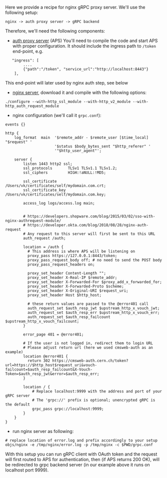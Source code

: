 Here we provide a recipe for nginx gRPC proxy server. We'll use the following
setup:

```
nginx -> auth proxy server -> gRPC backend
```

Therefore, we'll need the following components:
- [auth proxy server](https://github.com/vkuznet/auth-proxy-server) (APS)
You'll need to compile the code and start APS with proper configuration. It
should include the ingress path to `/token` end-point, e.g.
```
   "ingress": [
        ....
        {"path":"/token", "service_url":"http://localhost:8443"}
    ],
```
This end-point will later used by nginx auth step, see below

- [nginx server](https://nginx.org/en/download.html), download it and compile
with the following options:
```
./configure --with-http_ssl_module --with-http_v2_module --with-http_auth_request_module
```

- nginx configuration (we'll call it `grpc.conf`):
```
events {}

http {
    log_format  main  '$remote_addr - $remote_user [$time_local] "$request" '
                      '$status $body_bytes_sent "$http_referer" '
                      '"$http_user_agent"';

    server {
        listen 1443 http2 ssl;
        ssl_protocols       TLSv1 TLSv1.1 TLSv1.2;
        ssl_ciphers         HIGH:!aNULL:!MD5;

        ssl_certificate     /Users/vk/certificates/self/mydomain.com.crt;
        ssl_certificate_key /Users/vk/certificates/self/mydomain.com.key;

        access_log logs/access.log main;


        # https://developers.shopware.com/blog/2015/03/02/sso-with-nginx-authrequest-module/
        # https://developer.okta.com/blog/2018/08/28/nginx-auth-request
        # Any request to this server will first be sent to this URL
        auth_request /auth;

        location = /auth {
          # This address is where APS will be listening on
          proxy_pass https://127.0.0.1:8443/token;
          proxy_pass_request_body off; # no need to send the POST body
          proxy_pass_request_headers on;

          proxy_set_header Content-Length "";
          proxy_set_header X-Real-IP $remote_addr;
          proxy_set_header X-Forwarded-For $proxy_add_x_forwarded_for;
          proxy_set_header X-Forwarded-Proto $scheme;
          proxy_set_header X-Original-URI $request_uri;
          proxy_set_header Host $http_host;

          # these return values are passed to the @error401 call
          auth_request_set $auth_resp_jwt $upstream_http_x_vouch_jwt;
          auth_request_set $auth_resp_err $upstream_http_x_vouch_err;
          auth_request_set $auth_resp_failcount $upstream_http_x_vouch_failcount;
        }

        error_page 401 = @error401;

        # If the user is not logged in, redirect them to login URL
        # Please adjust return url (here we used cmsweb-auth as an example)
        location @error401 {
          return 302 https://cmsweb-auth.cern.ch/token?url=https://$http_host$request_uri&vouch-failcount=$auth_resp_failcount&X-Vouch-Token=$auth_resp_jwt&error=$auth_resp_err;
        }

        location / {
            # Replace localhost:9999 with the address and port of your gRPC server
            # The 'grpc://' prefix is optional; unencrypted gRPC is the default
            grpc_pass grpc://localhost:9999;
        }
    }
}

```

- run nginx server as following:
```
# replace location of error.log and prefix accordingly to your setup
objs/nginx -e /tmp/nginx/error.log -p /tmp/nginx -c $PWD/grpc.conf
```

With this setup you can run gRPC client with OAuth token and the request
will first routed to APS for authentication, then (if APS returns 200 OK),
will be redirected to grpc backend server (in our example above it runs on
localhost port 9999).
